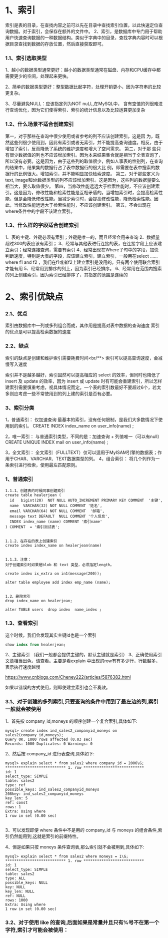 # 1、索引

索引是表的目录，在查找内容之前可以先在目录中查找索引位置，以此快速定位查询数据。对于索引，会保存在额外的文件中。
2、索引，是数据库中专门用于帮助用户快速查询数据的一种数据结构。类似于字典中的目录，查找字典内容时可以根据目录查找到数据的存放位置，然后直接获取即可。

### 1.1、索引选取类型

1、越小的数据类型通常更好：越小的数据类型通常在磁盘、内存和CPU缓存中都需要更少的空间，处理起来更快。

2、简单的数据类型更好：整型数据比起字符，处理开销更小，因为字符串的比较更复杂。

3、尽量避免NULL：应该指定列为NOT nuLL,在MySQL中， 含有空值的列很难进行查询优化，因为它们使得索引、索引的统计信息以及比较运算更加复杂

### 1.2、什么场景不适合创建索引

第一，对于那些在查询中很少使用或者参考的列不应该创建索引。这是因 为，既然这些列很少使用到，因此有索引或者无索引，并不能提高查询速度。相反，由于增加了索引，反而降低了系统的维护速度和增大了空间需求。
第二，对于那 些只有很少数据值的列也不应该增加索引。因为本来结果集合就是相当于全表查询了，所以没有必要。这是因为，由于这些列的取值很少，例如人事表的性别列，在查询的结果中，结果集的数据行占了表中数据行的很大比 例，即需要在表中搜索的数据行的比例很大。增加索引，并不能明显加快检索速度。
第三，对于那些定义为text, image和bit数据类型的列不应该增加索引。这是因为，这些列的数据量要么相当大，要么取值很少。
第四，当修改性能远远大于检索性能时，不应该创建索 引。这是因为，修改性能和检索性能是互相矛盾的。当增加索引时，会提高检索性能，但是会降低修改性能。当减少索引时，会提高修改性能，降低检索性能。因 此，当修改性能远远大于检索性能时，不应该创建索引。
第五，不会出现在where条件中的字段不该建立索引。

### 1.3、什么样的字段适合创建索引

1、表的主键、外键必须有索引；外键是唯一的，而且经常会用来查询
2、数据量超过300的表应该有索引；
3、经常与其他表进行连接的表，在连接字段上应该建立索引；经常连接查询，需要有索引
4、经常出现在Where子句中的字段，加快判断速度，特别是大表的字段，应该建立索引，建立索引，一般用在select ……where f1 and f2 ，我们在f1或者f2上建立索引是没用的。只有两个使用联合索引才能有用
5、经常用到排序的列上，因为索引已经排序。
6、经常用在范围内搜索的列上创建索引，因为索引已经排序了，其指定的范围是连续的

# 2、索引优缺点

### 2.1、优点

索引由数据库中一列或多列组合而成，其作用是提高对表中数据的查询速度
索引的优点是可以提高检索数据的速度

### 2.2、缺点

索引的缺点是创建和维护索引需要耗费时间<br/**>
索引可以提高查询速度，会减慢写入速度

索引并不是越多越好，索引固然可以提高相应的 select 的效率，但同时也降低了 insert 及 update 的效率，因为 insert 或 update 时有可能会重建索引，所以怎样建索引需要慎重考虑，视具体情况而定。一个表的索引数最好不要超过6个，若太多则应考虑一些不常使用到的列上建的索引是否有必要。

### 3、索引分类

1，普通索引：
仅加速查询 最基本的索引，没有任何限制，是我们大多数情况下使用到的索引。
CREATE INDEX  index_name  on user_info(name)  ;

2，唯一索引：
与普通索引类型，不同的是：加速查询 + 列值唯一（可以有null）
CREATE UNIQUE INDEX  mail  on user_info(name)  ;

3，全文索引：
全文索引（FULLTEXT）仅可以适用于MyISAM引擎的数据表；作用于CHAR、VARCHAR、TEXT数据类型的列。
4，组合索引：
将几个列作为一条索引进行检索，使用最左匹配原则。

### 1、普通索引

```
1.1.1、创建表的时候同事创建索引
create table healerjean (
  id   bigint(20)  NOT NULL AUTO_INCREMENT PRIMARY KEY COMMENT  '主键',
  name  VARCHAR(32) NOT NULL COMMENT '姓名',
  email VARCHAR(64) NOT NULL COMMENT  '邮箱',
  message text DEFAULT  NULL COMMENT '个人信息',
  INDEX index_name (name) COMMENT '索引name'
) COMMENT  = '索引测试表';


1.1.2、在存在的表上创建索引
create index index_name on healerjean(name)


1.1.3、注意：
对于创建索引时如果是blob 和 text 类型，必须指定length。

create index ix_extra on in1(message(200));

alter table employee add index emp_name (name);


1.2、删除索引
drop index_name on healerjean;

alter TABLE users  drop index  name_index ;
```



### 1.3、查看索引

这个时候，我们会发现其实主键id也是一个索引

```sql
show index from healerjean;
```




2、主键索引 （我们一般都会提供主键的，默认主键就是索引）
3、正确使用索引
文章相当出色，请查看。主要是看explain 中出现的row有有多少行，行数越多，表示执行速度越慢

https://www.cnblogs.com/Cheney222/articles/5876382.html

如果以错误的方式使用，则即使建立索引也会不奏效。

### 3.1、对于创建的多列索引,只要查询的条件中用到了最左边的列,索引一般就会被使用

1、首先按 company_id,moneys 的顺序创建一个复合索引,具体如下:

```
mysql> create index ind_sales2_companyid_moneys on sales2(company_id,moneys);
Query OK, 1000 rows affected (0.03 sec)
Records: 1000 Duplicates: 0 Warnings: 0
```


2、然后按 company_id 进行表查询,具体如下:

```
mysql> explain select * from sales2 where company_id = 2006\G;
*************************** 1. row ***************************
id: 1
select_type: SIMPLE
table: sales2
type: ref
possible_keys: ind_sales2_companyid_moneys
208key: ind_sales2_companyid_moneys
key_len: 5
ref: const
rows: 1
Extra: Using where
1 row in set (0.00 sec)


```


3、可以发现即便 where 条件中不是用的 company_id 与 moneys 的组合条件,索引仍然能用到,这就是索引的前缀特性。

4、但是如果只按 moneys 条件查询表,那么索引就不会被用到,具体如下:

```
mysql> explain select * from sales2 where moneys = 1\G;
*************************** 1. row ***************************
id: 1
select_type: SIMPLE
table: sales2
type: ALL
possible_keys: NULL
key: NULL
key_len: NULL
ref: NULL
rows: 1000
Extra: Using where
1 row in set (0.00 sec)
```



### 3.2、对于使用 like 的查询,后面如果是常量并且只有%号不在第一个字符,索引才可能会被使用：

